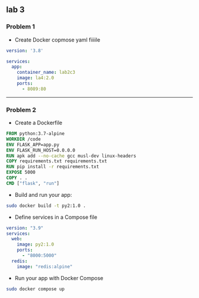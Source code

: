 ## lab 3 

### Problem 1 
- Create Docker copmose yaml fiiiile 
```yml
version: '3.8'

services:
  app:
    container_name: lab2c3
    image: la4:2.0
    ports:
      - 8089:80
```
-------------------------------------
### Problem 2 
- Create a Dockerfile

```Dockerfile
FROM python:3.7-alpine
WORKDIR /code
ENV FLASK_APP=app.py
ENV FLASK_RUN_HOST=0.0.0.0
RUN apk add --no-cache gcc musl-dev linux-headers
COPY requirements.txt requirements.txt
RUN pip install -r requirements.txt
EXPOSE 5000
COPY . .
CMD ["flask", "run"]
```
- Build and run your app:

```bash
sudo docker build -t py2:1.0 .
```
- Define services in a Compose file

```yml
version: "3.9"
services:
  web:
    image: py2:1.0
    ports:
      - "8000:5000"
  redis:
    image: "redis:alpine"
```
- Run your app with Docker Compose

```bash
sudo docker compose up
```